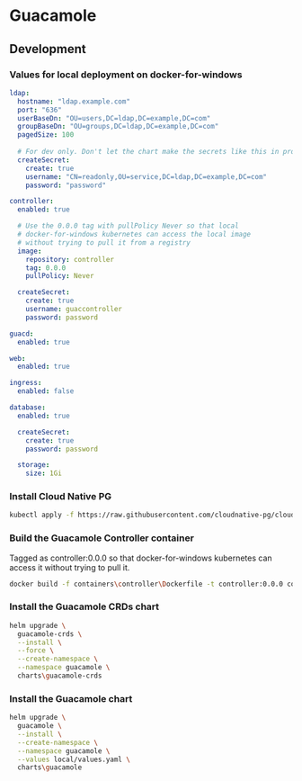 # Guacamole

## Development

### Values for local deployment on docker-for-windows
```yaml
ldap:
  hostname: "ldap.example.com"
  port: "636"
  userBaseDn: "OU=users,DC=ldap,DC=example,DC=com"
  groupBaseDn: "OU=groups,DC=ldap,DC=example,DC=com"
  pagedSize: 100
  
  # For dev only. Don't let the chart make the secrets like this in production!
  createSecret:
    create: true
    username: "CN=readonly,OU=service,DC=ldap,DC=example,DC=com"
    password: "password"

controller:
  enabled: true

  # Use the 0.0.0 tag with pullPolicy Never so that local 
  # docker-for-windows kubernetes can access the local image
  # without trying to pull it from a registry
  image:
    repository: controller
    tag: 0.0.0
    pullPolicy: Never

  createSecret:
    create: true
    username: guaccontroller
    password: password

guacd:
  enabled: true

web:
  enabled: true

ingress:
  enabled: false

database:
  enabled: true

  createSecret:
    create: true
    password: password

  storage:
    size: 1Gi
```

### Install Cloud Native PG
```bash
kubectl apply -f https://raw.githubusercontent.com/cloudnative-pg/cloudnative-pg/release-1.22/releases/cnpg-1.22.1.yaml
```

### Build the Guacamole Controller container

Tagged as controller:0.0.0 so that docker-for-windows kubernetes can access it without trying to pull it.
```bash
docker build -f containers\controller\Dockerfile -t controller:0.0.0 containers\controller
```

### Install the Guacamole CRDs chart
```bash
helm upgrade \
  guacamole-crds \
  --install \
  --force \
  --create-namespace \
  --namespace guacamole \
  charts\guacamole-crds
```

### Install the Guacamole chart
```bash
helm upgrade \
  guacamole \
  --install \
  --create-namespace \
  --namespace guacamole \
  --values local/values.yaml \
  charts\guacamole
```